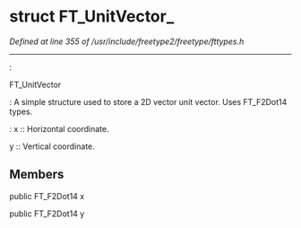 # struct FT_UnitVector_

*Defined at line 355 of /usr/include/freetype2/freetype/fttypes.h*

************************************************************************



:

   FT_UnitVector

**<not a builtin command>** :   A simple structure used to store a 2D vector unit vector.  Uses   FT_F2Dot14 types.

**<not a builtin command>** :   x ::     Horizontal coordinate.

   y ::     Vertical coordinate.



## Members

public FT_F2Dot14 x

public FT_F2Dot14 y



